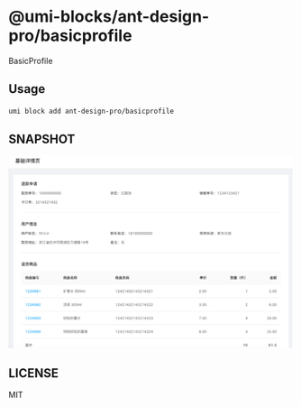 # @umi-blocks/ant-design-pro/basicprofile

BasicProfile

## Usage

```sh
umi block add ant-design-pro/basicprofile
```

## SNAPSHOT

![SNAPSHOT](./snapshot.png)

## LICENSE

MIT
